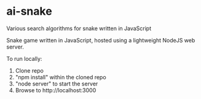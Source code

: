 # ai-snake
Various search algorithms for snake written in JavaScript

Snake game written in JavaScript, hosted using a lightweight NodeJS web server.

To run locally:

1. Clone repo
2. "npm install" within the cloned repo
3. "node server" to start the server
4. Browse to http://localhost:3000 
